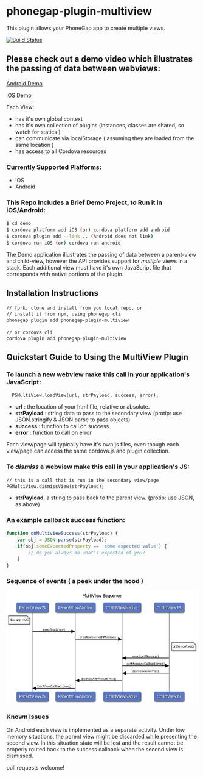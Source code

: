 # phonegap-plugin-multiview

This plugin allows your PhoneGap app to create multiple views.

[![Build Status](https://travis-ci.org/phonegap/phonegap-plugin-multiview.svg?branch=master)](https://travis-ci.org/phonegap/phonegap-plugin-multiview )

## Please check out a demo video which illustrates the passing of data between webviews:

[Android Demo](https://youtu.be/_ZzBA28QO4s "Youtube -Android Demo Movie")

[iOS Demo](https://youtu.be/WVbxFIGBh0Y "Youtube -iOS Demo Movie")

Each View:
- has it's own global context
- has it's own collection of plugins (instances, classes are shared, so watch for statics )
- can communicate via localStorage ( assuming they are loaded from the same location )
- has access to all Cordova resources

### Currently Supported Platforms:
- iOS
- Android

### This Repo Includes a Brief Demo Project, to Run it in iOS/Android:

```bash
$ cd demo
$ cordova platform add iOS (or) cordova platform add android
$ cordova plugin add --link .. (Android does not link)
$ cordova run iOS (or) cordova run android
```

The Demo application illustrates the passing of data between a parent-view and child-view, however the API provides support for 
*multiple* views in a stack.  Each additional view must have it's own JavaScript file that corresponds with native portions of the plugin.

## Installation Instructions

    // fork, clone and install from you local repo, or 
    // install it from npm, using phonegap cli
    phonegap plugin add phonegap-plugin-multiview
    
    // or cordova cli
    cordova plugin add phonegap-plugin-multiview

## Quickstart Guide to Using the MultiView Plugin

### To launch a new webview make this call in your application's JavaScript:
      PGMultiView.loadView(url, strPayload, success, error);

- **url**        : the location of your html file, relative or absolute.
- **strPayload** : string data to pass to the secondary view (protip: use JSON.stringify & JSON.parse to pass objects) 
- **success**    : function to call on success
- **error**      : function to call on error

Each view/page will typically have it's own js files, even though each view/page can access the same cordova.js and plugin collection.

### To *dismiss* a webview make this call in your application's JS:
    // this is a call that is run in the secondary view/page
    PGMultiView.dismissView(strPayload);      
           
- **strPayload**, a string to pass back to the parent view. (protip: use JSON, as above)

### An example callback success function:

```javascript
function onMultiviewSuccess(strPayload) {
    var obj = JSON.parse(strPayload);
    if(obj.someExpectedProperty == 'some expected value') {
        // do you always do what's expected of you?
    }
}
```
### Sequence of events ( a peek under the hood )
![MultiViewSequence](MultiViewSequence.png)

### Known Issues
On Android each view is implemented as a separate activity.  Under low memory situations, the parent view might be discarded while presenting the second view.  In this situation state will be lost and the result cannot be properly routed back to the success callback when the second view is dismissed.

pull requests welcome!
